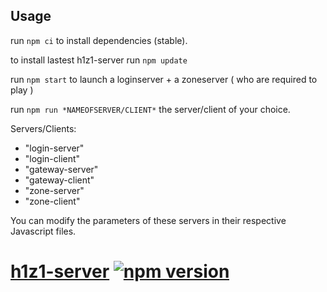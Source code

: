 ## Usage

run `npm ci` to install dependencies (stable).

to install lastest h1z1-server run `npm update`

run `npm start` to launch a loginserver + a zoneserver ( who are required to play )

run `npm run *NAMEOFSERVER/CLIENT*` the server/client of your choice.

Servers/Clients:

- "login-server"
- "login-client"
- "gateway-server"
- "gateway-client"
- "zone-server"
- "zone-client"

You can modify the parameters of these servers in their respective Javascript files.

# [h1z1-server](https://github.com/QuentinGruber/h1z1-server) [![npm version](http://img.shields.io/npm/v/h1z1-server.svg?style=flat)](https://npmjs.org/package/h1z1-server "View this project on npm")
